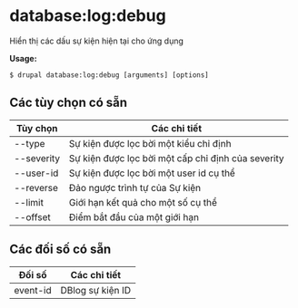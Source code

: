 # database:log:debug
Hiển thị các dấu sự kiện hiện tại cho ứng dụng

**Usage:**
```
$ drupal database:log:debug [arguments] [options]
```

## Các tùy chọn có sẵn
Tùy chọn | Các chi tiết
-------|-------------
--type | Sự kiện được lọc bời một kiểu chỉ định
--severity | Sự kiện được lọc bời một cấp chỉ định của severity
--user-id | Sự kiện được lọc bời một user id cụ thể
--reverse | Đảo ngược trình tự của Sự kiện
--limit | Giới hạn kết quả cho một số cụ thể
--offset | Điểm bắt đầu của một giới hạn

## Các đối số có sẵn
Đối số | Các chi tiết
---------|-------------
event-id | DBlog sự kiện ID
